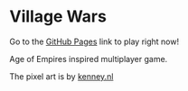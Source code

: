 # Village Wars

Go to the [GitHub Pages](https://emre-f.github.io/village-wars/) link to play right now!

Age of Empires inspired multiplayer game. 

The pixel art is by [kenney.nl](https://www.kenney.nl/)
